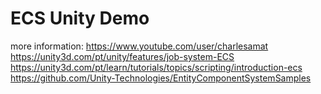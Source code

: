 # ECS Unity Demo

more information:
https://www.youtube.com/user/charlesamat
https://unity3d.com/pt/unity/features/job-system-ECS
https://unity3d.com/pt/learn/tutorials/topics/scripting/introduction-ecs
https://github.com/Unity-Technologies/EntityComponentSystemSamples
